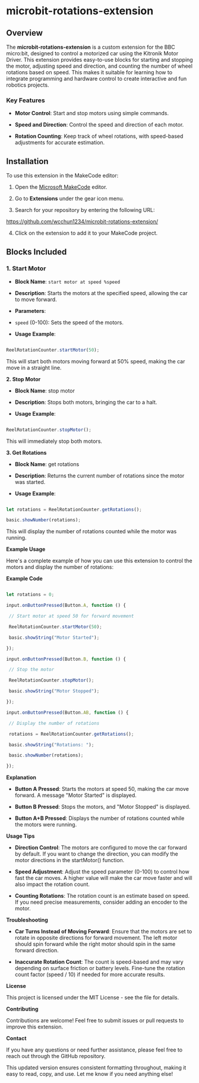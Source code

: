 # microbit-rotations-extension

## Overview

The ****microbit-rotations-extension**** is a custom extension for the BBC micro:bit, designed to control a motorized car using the Kitronik Motor Driver. This extension provides easy-to-use blocks for starting and stopping the motor, adjusting speed and direction, and counting the number of wheel rotations based on speed. This makes it suitable for learning how to integrate programming and hardware control to create interactive and fun robotics projects.

### Key Features

- ****Motor Control****: Start and stop motors using simple commands.

- ****Speed and Direction****: Control the speed and direction of each motor.

- ****Rotation Counting****: Keep track of wheel rotations, with speed-based adjustments for accurate estimation.

## Installation

To use this extension in the MakeCode editor:

1. Open the [Microsoft MakeCode](https://makecode.microbit.org) editor.

2. Go to ****Extensions**** under the gear icon menu.

3. Search for your repository by entering the following URL:

https://github.com/wcchun1234/microbit-rotations-extension/

4. Click on the extension to add it to your MakeCode project.

## Blocks Included

### 1. Start Motor

- **Block Name**: `start motor at speed %speed`

- **Description**: Starts the motors at the specified speed, allowing the car to move forward.

- **Parameters**:

- `speed` (0-100): Sets the speed of the motors.

- **Usage Example**:

```javascript

ReelRotationCounter.startMotor(50);
```

This will start both motors moving forward at 50% speed, making the car move in a straight line.

**2\. Stop Motor**

-  **Block Name**: stop motor

-  **Description**: Stops both motors, bringing the car to a halt.

-  **Usage Example**:

```javascript

ReelRotationCounter.stopMotor();

```

This will immediately stop both motors.

**3\. Get Rotations**

-  **Block Name**: get rotations

-  **Description**: Returns the current number of rotations since the motor was started.

-  **Usage Example**:

```javascript

let rotations = ReelRotationCounter.getRotations();

basic.showNumber(rotations);

```

This will display the number of rotations counted while the motor was running.

**Example Usage**

Here's a complete example of how you can use this extension to control the motors and display the number of rotations:

**Example Code**
```javascript

let rotations = 0;

input.onButtonPressed(Button.A, function () {

 // Start motor at speed 50 for forward movement

 ReelRotationCounter.startMotor(50);

 basic.showString("Motor Started");

});

input.onButtonPressed(Button.B, function () {

 // Stop the motor

 ReelRotationCounter.stopMotor();

 basic.showString("Motor Stopped");

});

input.onButtonPressed(Button.AB, function () {

 // Display the number of rotations

 rotations = ReelRotationCounter.getRotations();

 basic.showString("Rotations: ");

 basic.showNumber(rotations);

});

```

**Explanation**

-  **Button A Pressed**: Starts the motors at speed 50, making the car move forward. A message "Motor Started" is displayed.

-  **Button B Pressed**: Stops the motors, and "Motor Stopped" is displayed.

-  **Button A+B Pressed**: Displays the number of rotations counted while the motors were running.

**Usage Tips**

-  **Direction Control**: The motors are configured to move the car forward by default. If you want to change the direction, you can modify the motor directions in the startMotor() function.

-  **Speed Adjustment**: Adjust the speed parameter (0-100) to control how fast the car moves. A higher value will make the car move faster and will also impact the rotation count.

-  **Counting Rotations**: The rotation count is an estimate based on speed. If you need precise measurements, consider adding an encoder to the motor.

**Troubleshooting**

-  **Car Turns Instead of Moving Forward**: Ensure that the motors are set to rotate in opposite directions for forward movement. The left motor should spin forward while the right motor should spin in the same forward direction.

-  **Inaccurate Rotation Count**: The count is speed-based and may vary depending on surface friction or battery levels. Fine-tune the rotation count factor (speed / 10) if needed for more accurate results.

**License**

This project is licensed under the MIT License - see the <LICENSE> file for details.

**Contributing**

Contributions are welcome! Feel free to submit issues or pull requests to improve this extension.

**Contact**

If you have any questions or need further assistance, please feel free to reach out through the GitHub repository.

This updated version ensures consistent formatting throughout, making it easy to read, copy, and use. Let me know if you need anything else!

